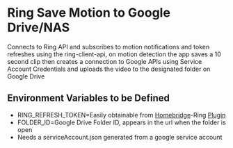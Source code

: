 # Ring Save Motion to Google Drive/NAS

Connects to Ring API and subscribes to motion notifications and token refreshes using the ring-client-api,
on motion detection the app saves a 10 second clip then creates a connection to Google APIs using
Service Account Credentials and uploads the video to the designated folder on Google Drive

## Environment Variables to be Defined

- RING_REFRESH_TOKEN=Easily obtainable from [Homebridge](https://www.npmjs.com/package/homebridge-ring)-Ring [Plugin](https://www.npmjs.com/package/homebridge-ring)
- FOLDER_ID=Google Drive Folder ID, appears in the url when the folder is open
- Needs a serviceAccount.json generated from a google service account
